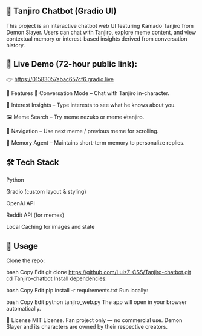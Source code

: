 ## 🌸 Tanjiro Chatbot (Gradio UI)
This project is an interactive chatbot web UI featuring Kamado Tanjiro from Demon Slayer. Users can chat with Tanjiro, explore meme content, and view contextual memory or interest-based insights derived from conversation history.

## 🚀 Live Demo (72-hour public link):
👉 https://01583057abac657cf6.gradio.live

🧩 Features
📜 Conversation Mode – Chat with Tanjiro in-character.

🎯 Interest Insights – Type interests to see what he knows about you.

🖼️ Meme Search – Try meme nezuko or meme #tanjiro.

🔁 Navigation – Use next meme / previous meme for scrolling.

🧠 Memory Agent – Maintains short-term memory to personalize replies.

## 🛠️ Tech Stack
Python

Gradio (custom layout & styling)

OpenAI API

Reddit API (for memes)

Local Caching for images and state

## 💬 Usage
Clone the repo:

bash
Copy
Edit
git clone https://github.com/LuizZ-CSS/Tanjiro-chatbot.git
cd Tanjiro-chatbot
Install dependencies:

bash
Copy
Edit
pip install -r requirements.txt
Run locally:

bash
Copy
Edit
python tanjiro_web.py
The app will open in your browser automatically.

📄 License
MIT License.
Fan project only — no commercial use. Demon Slayer and its characters are owned by their respective creators.
